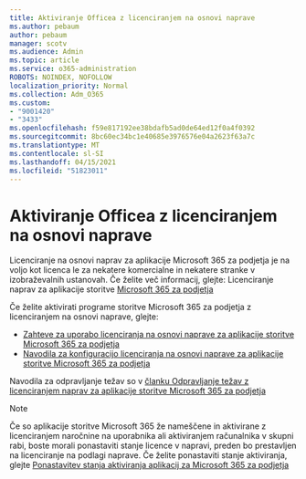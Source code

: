 ```yaml
---
title: Aktiviranje Officea z licenciranjem na osnovi naprave
ms.author: pebaum
author: pebaum
manager: scotv
ms.audience: Admin
ms.topic: article
ms.service: o365-administration
ROBOTS: NOINDEX, NOFOLLOW
localization_priority: Normal
ms.collection: Adm_O365
ms.custom:
- "9001420"
- "3433"
ms.openlocfilehash: f59e817192ee38bdafb5ad0de64ed12f0a4f0392
ms.sourcegitcommit: 8bc60ec34bc1e40685e3976576e04a2623f63a7c
ms.translationtype: MT
ms.contentlocale: sl-SI
ms.lasthandoff: 04/15/2021
ms.locfileid: "51823011"
---
```

# <a name="activating-office-using-device-based-licensing"></a>Aktiviranje Officea z licenciranjem na osnovi naprave

Licenciranje na osnovi naprav za aplikacije Microsoft 365 za podjetja je na voljo kot licenca le za nekatere komercialne in nekatere stranke v izobraževalnih ustanovah. Če želite več informacij, glejte: Licenciranje naprav za aplikacije storitve [Microsoft 365 za podjetja](https://docs.microsoft.com/deployoffice/device-based-licensing)

Če želite aktivirati programe storitve Microsoft 365 za podjetja z licenciranjem na osnovi naprave, glejte:

- [Zahteve za uporabo licenciranja na osnovi naprave za aplikacije storitve Microsoft 365 za podjetja](https://docs.microsoft.com/deployoffice/device-based-licensing#requirements-for-using-device-based-licensing-for-microsoft-365-apps-for-enterprise)
- [Navodila za konfiguracijo licenciranja na osnovi naprave za aplikacije storitve Microsoft 365 za podjetja](https://docs.microsoft.com/deployoffice/device-based-licensing#steps-to-configure-device-based-licensing-for-microsoft-365-apps-for-enterprise)

Navodila za odpravljanje težav so v [članku Odpravljanje težav z licenciranjem naprav za aplikacije storitve Microsoft 365 za podjetja](https://docs.microsoft.com/deployoffice/device-based-licensing#troubleshoot-device-based-licensing-for-microsoft-365-apps-for-enterprise)

> [!NOTE]
> Če so aplikacije storitve Microsoft 365 že nameščene in aktivirane z licenciranjem naročnine na uporabnika ali aktiviranjem računalnika v skupni rabi, boste morali ponastaviti stanje licence v napravi, preden bo prestavljen na licenciranje na podlagi naprave. Če želite ponastaviti stanje aktiviranja, glejte [Ponastavitev stanja aktiviranja aplikacij za Microsoft 365 za podjetja](https://docs.microsoft.com/office/troubleshoot/activation/reset-office-365-proplus-activation-state)
